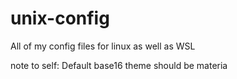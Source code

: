 # unix-config
All of my config files for linux as well as WSL

note to self: Default base16 theme should be materia
